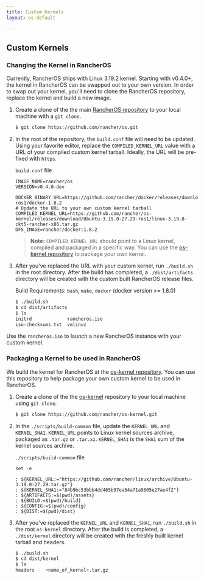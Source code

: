```yaml
---
title: Custom Kernels
layout: os-default

---
```


## Custom Kernels

### Changing the Kernel in RancherOS

Currently, RancherOS ships with Linux 3.19.2 kernel. Starting with v0.4.0+, the kernel in RancherOS can be swapped out to your own version. In order to swap out your kernel, you'll need to clone the RancherOS repository, replace the kernel and build a new image.

 1. Create a clone of the the main [RancherOS repository](https://github.com/rancher/os) to your local machine with a `git clone`. 

    ```bash
    $ git clone https://github.com/rancher/os.git
    ```

 2. In the root of the repository, the `build.conf` file will need to be updated. Using your favorite editor, replace the `COMPILED_KERNEL_URL` value with a URL of your compiled custom kernel tarball. Ideally, the URL will be pre-fixed with `https`.

     `build.conf` file

     ```
     IMAGE_NAME=rancher/os
     VERSION=v0.4.0-dev
 
     DOCKER_BINARY_URL=https://github.com/rancher/docker/releases/download/v1.8.2-ros1/docker-1.8.2
     # Update the URL to your own custom kernel tarball
     COMPILED_KERNEL_URL=https://github.com/rancher/os-kernel/releases/download/Ubuntu-3.19.0-27.29-ros1/linux-3.19.8-ckt5-rancher-x86.tar.gz
     DFS_IMAGE=rancher/docker:1.8.2
     ```

     > **Note:** `COMPILED_KERNEL_URL` should point to a Linux kernel, compiled and packaged in a specific way. You can use the [os-kernel repository](https://github.com/rancher/os-kernel) to package your own kernel.
  
 3. After you've replaced the URL with your custom kernel, run `./build.sh` in the root directory. After the build has completed, a `./dist/artifacts` directory will be created with the custom built RancherOS release files. 

     Build Requirements: `bash`, `make`, `docker` (docker version >= 1.8.0)
     
     ```bash
     $ ./build.sh
     $ cd dist/artifacts
     $ ls
     initrd             rancheros.iso
     iso-checksums.txt	vmlinuz
     ```

Use the `rancheros.iso` to launch a new RancherOS instance with your custom kernel. 

### Packaging a Kernel to be used in RancherOS

We build the kernel for RancherOS at the [os-kernel repository](https://github.com/rancher/os-kernel). You can use this repository to help package your own custom kernel to be used in RancherOS.


1. Create a clone of the the [os-kernel](https://github.com/rancher/os-kernel) repository to your local machine using `git clone`.

     ```bash
     $ git clone https://github.com/rancher/os-kernel.git
     ```

2. In the `./scripts/build-common` file, update the `KERNEL_URL` and `KERNEL_SHA1`. `KERNEL_URL` points to Linux kernel sources archive, packaged as `.tar.gz` or `.tar.xz`. `KERNEL_SHA1` is the `SHA1` sum of the kernel sources archive.

     `./scripts/build-common` file

     ```     #!/bin/bash
     set -e

     : ${KERNEL_URL:="https://github.com/rancher/linux/archive/Ubuntu-3.19.0-27.29.tar.gz"}
     : ${KERNEL_SHA1:="84b9bc53bbb4dd465b97ea54a71a9805e27ae4f2"}
     : ${ARTIFACTS:=$(pwd)/assets}
     : ${BUILD:=$(pwd)/build}
     : ${CONFIG:=$(pwd)/config}
     : ${DIST:=$(pwd)/dist}

     ```

3. After you've replaced the `KERNEL_URL` and `KERNEL_SHA1`, run `./build.sh` in the root `os-kernel` directory. After the build is completed, a `./dist/kernel` directory will be created with the freshly built kernel tarball and headers. 

     ```bash
     $ ./build.sh
     $ cd dist/kernel
     $ ls
     headers    <name_of_kernel>.tar.gz
     ```